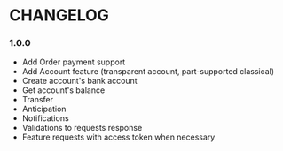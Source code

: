 # CHANGELOG 

### 1.0.0
* Add Order payment support
* Add Account feature (transparent account, part-supported classical)
* Create account's bank account
* Get account's balance
* Transfer
* Anticipation
* Notifications
* Validations to requests response
* Feature requests with access token when necessary
